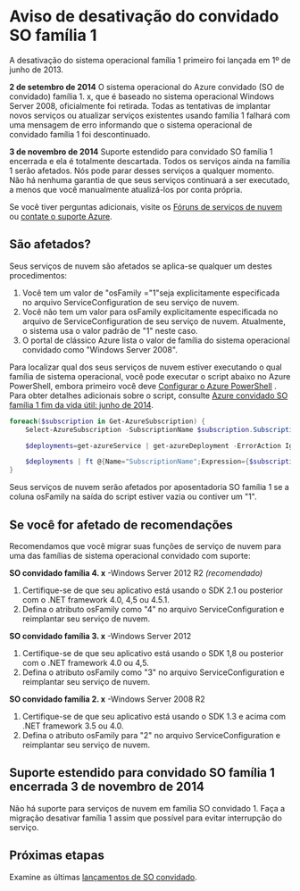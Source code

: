 <properties
   pageTitle="Família de SO convidado 1 aposentadoria Observe | Microsoft Azure"
   description="Fornece informações sobre quando a desativação do Azure convidado SO família 1 aconteceu e como determinar se você é afetados"
   services="cloud-services"
   documentationCenter="na"
   authors="raiye"
   manager="timlt"
   editor=""/>

<tags
   ms.service="cloud-services"
   ms.devlang="na"
   ms.topic="article"
   ms.tgt_pltfrm="na"
   ms.workload="tbd"
   ms.date="10/24/2016"
   ms.author="raiye"/>



# <a name="guest-os-family-1-retirement-notice"></a>Aviso de desativação do convidado SO família 1

A desativação do sistema operacional família 1 primeiro foi lançada em 1º de junho de 2013.

**2 de setembro de 2014** O sistema operacional do Azure convidado (SO de convidado) família 1. x, que é baseado no sistema operacional Windows Server 2008, oficialmente foi retirada. Todas as tentativas de implantar novos serviços ou atualizar serviços existentes usando família 1 falhará com uma mensagem de erro informando que o sistema operacional de convidado família 1 foi descontinuado.

**3 de novembro de 2014** Suporte estendido para convidado SO família 1 encerrada e ela é totalmente descartada. Todos os serviços ainda na família 1 serão afetados. Nós pode parar desses serviços a qualquer momento. Não há nenhuma garantia de que seus serviços continuará a ser executado, a menos que você manualmente atualizá-los por conta própria.

Se você tiver perguntas adicionais, visite os [Fóruns de serviços de nuvem](http://social.msdn.microsoft.com/Forums/home?forum=windowsazuredevelopment&filter=alltypes&sort=lastpostdesc) ou [contate o suporte Azure](https://azure.microsoft.com/support/options/).




## <a name="are-you-affected"></a>São afetados?

Seus serviços de nuvem são afetados se aplica-se qualquer um destes procedimentos:

1. Você tem um valor de "osFamily ="1"seja explicitamente especificada no arquivo ServiceConfiguration de seu serviço de nuvem.
2. Você não tem um valor para osFamily explicitamente especificada no arquivo de ServiceConfiguration de seu serviço de nuvem. Atualmente, o sistema usa o valor padrão de "1" neste caso.
3. O portal de clássico Azure lista o valor de família do sistema operacional convidado como "Windows Server 2008".

Para localizar qual dos seus serviços de nuvem estiver executando o qual família de sistema operacional, você pode executar o script abaixo no Azure PowerShell, embora primeiro você deve [Configurar o Azure PowerShell](../powershell-install-configure.md) . Para obter detalhes adicionais sobre o script, consulte [Azure convidado SO família 1 fim da vida útil: junho de 2014](http://blogs.msdn.com/b/ryberry/archive/2014/04/02/azure-guest-os-family-1-end-of-life-june-2014.aspx). 

```Powershell
foreach($subscription in Get-AzureSubscription) {
    Select-AzureSubscription -SubscriptionName $subscription.SubscriptionName

    $deployments=get-azureService | get-azureDeployment -ErrorAction Ignore | where {$_.SdkVersion -NE ""}

    $deployments | ft @{Name="SubscriptionName";Expression={$subscription.SubscriptionName}}, ServiceName, SdkVersion, Slot, @{Name="osFamily";Expression={(select-xml -content $_.configuration -xpath "/ns:ServiceConfiguration/@osFamily" -namespace $namespace).node.value }}, osVersion, Status, URL
}
```

Seus serviços de nuvem serão afetados por aposentadoria SO família 1 se a coluna osFamily na saída do script estiver vazia ou contiver um "1".

## <a name="recommendations-if-you-are-affected"></a>Se você for afetado de recomendações

Recomendamos que você migrar suas funções de serviço de nuvem para uma das famílias de sistema operacional convidado com suporte:

**SO convidado família 4. x** -Windows Server 2012 R2 *(recomendado)*

1. Certifique-se de que seu aplicativo está usando o SDK 2.1 ou posterior com o .NET framework 4.0, 4,5 ou 4.5.1.
2. Defina o atributo osFamily como "4" no arquivo ServiceConfiguration e reimplantar seu serviço de nuvem.


**SO convidado família 3. x** -Windows Server 2012

1. Certifique-se de que seu aplicativo está usando o SDK 1,8 ou posterior com o .NET framework 4.0 ou 4,5.
2. Defina o atributo osFamily como "3" no arquivo ServiceConfiguration e reimplantar seu serviço de nuvem.


**SO convidado família 2. x** -Windows Server 2008 R2

1. Certifique-se de que seu aplicativo está usando o SDK 1.3 e acima com .NET framework 3.5 ou 4.0.
2. Defina o atributo osFamily para "2" no arquivo ServiceConfiguration e reimplantar seu serviço de nuvem.


## <a name="extended-support-for-guest-os-family-1-ended-nov-3-2014"></a>Suporte estendido para convidado SO família 1 encerrada 3 de novembro de 2014
Não há suporte para serviços de nuvem em família SO convidado 1. Faça a migração desativar família 1 assim que possível para evitar interrupção do serviço.  

## <a name="next-steps"></a>Próximas etapas
Examine as últimas [lançamentos de SO convidado](cloud-services-guestos-update-matrix.md).
